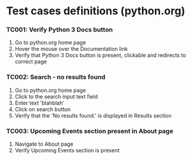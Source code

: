 # Test cases definitions (python.org)

### TC001: Verify Python 3 Docs button

1. Go to python.org home page
2. Hover the mouse over the Documentation link
3. Verify that Python 3 Docs button is present, clickable and redirects to correct page

### TC002: Search - no results found 

1. Go to python.org home page
2. Click to the search input text field 
3. Enter text 'blahblah'
4. Click on search button
5. Verify that the 'No results found.' is displayed in Results section  

### TC003: Upcoming Events section present in About page

1. Navigate to About page
2. Verify Upcoming Events section is present